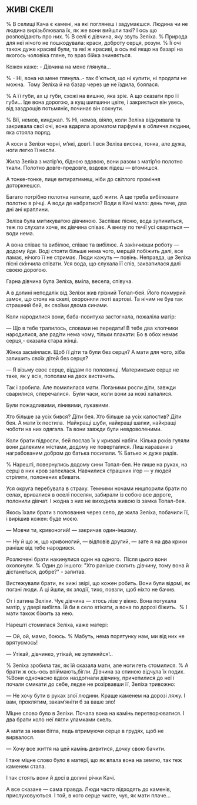 ## ЖИВІ СКЕЛІ

% В селищі Кача є камені, на які поглянеш і задумаєшся.
Людина чи не людина вирізьблювала їх, як же вони вийшли такі?
І ось що розповідають про них.
% В селі є дівчина, яку звуть Зеліха.
% Природа для неї нічого не пошкодувала: краси, доброту серця, розум.
% Її очі також дуже красиві були, та які ж красиві, а ось які якщо на базарі на якогось чоловіка гляне, то враз бійка зчиняється.

Кожен каже: - Дівчина на мене глянула...

% - Ні, вона на мене глянула..- так б’ються, що ні купити, ні продати не можна.
 Тому Зеліха й на базар через це не їздила, боялася.

% А її губи, ах ці губи, схожі на вишню, яка зріє.
А що сказати про її губи...
Іде вона дорогою, а кущ шипшини цвіте, і закриється він увесь, від заздрощів потьмяніє, починає він сохнути.

% Вії, немов, кинджал.
% Ні, немов, віяло, коли Зеліха відкривала та закривала свої очі, вона вдаряла ароматом парфумів в обличчя людини, яка стояла поряд.

А коси в Зеліхи чорні, м’які, довгі.
І вся Зеліха висока, тонка, але дужа, ноги легко її несли.

Жила Зеліха з матір’ю, бідною вдовою, вони разом з матір’ю полотно ткали.
Полотно довге-предовге, вздовж підеш — втомишся.

А тонке-тонке, лице витиратимеш, ніби до світлого проміння доторкнешся.

Багато потрібно полотна наткати, щоб жити.
А ще треба вибілювати полотно в річці.
А води де набратися?
Води в Качі мало: день тече, два дні ані краплини.

Зеліха була митикуватою дівчиною.
Заспіває пісню, вода зупиниться, теж по слухати хоче, як дівчина співає.
А внизу по течії усі сваряться — води нема.

А вона співає та вибілює, співає та вибілює.
А закінчивши роботу — додому йде.
Воді стояти більше нема чого, мерщій побіжить далі, все ламає, нічого її не стримає.
Люди кажуть — повінь.
Неправда, це Зеліха пісні скінчила співати.
Уся вода, що слухала її спів, заквапилася далі своєю дорогою.

Гарна дівчина була Зеліха, вміла, весела, співуча.

А в долині неподалік від Зеліхи жив грізний Топал-бей.
Його похмурий замок, що стояв на скелі, охороняли люті вартові.
Та нічим не був так страшний бей, як своїми двома синами.

Коли народилися вони, баба-повитуха застогнала, пожаліла матір:

— Що в тебе трапилось, словами не передати!
В тебе два хлопчики народилися, але радіти нема чому, тільки плакати:
Бо в обох немає серця,- сказала стара жінці.

Жінка засміялася.
Щоб її діти та були без серця?
А мати для чого, хіба залишить своїх дітей без серця?

— Я візьму своє серце, віддам по половинці.
Материнське серце не таке, як у всіх, пополам на двох вистачить.

Так і зробила.
Але помилилася мати.
Поганими росли діти, завжди сварилися, сперечалися.
 Були часи, коли вони за ножі хапалися.

Були пожадливими, лінивими, лукавими.

Хто більше за усіх бився?
Діти бея.
Хто більше за усіх капостив?
Діти бея.
А мати їх пестила.
 Найкращі шуби, найкращі шапки, найкращі чоботи на них одягала.
Та вони завжди були невдоволеними.

Коли брати підросли, бей послав їх у криваві набіги.
Кілька років гуляли вони далекими містами, додому не поверталися.
Лиш каравани з награбованим добром до батька посилали.
% Батько ж дуже радів.

% Нарешті, повернулись додому сини Топал-бея.
Не лише на руках, на серці в них кров запеклася.
Навчилися страшних ігор — у людей стріляти, полонених вбивати.

Уся округа перебувала в страху.
Темними ночами нишпорили брати по селах, вривалися в оселі поселян, забирали із собою все дороге, полонили дівчат.
І жодна з них не виходила живою із замка Топал-бея.

Якось їхали брати з полювання через село, де жила Зеліха, побачили її, і вирішив кожен: буде моєю.

— Мовчи ти, кривоногий! — закричав один-іншому.

— Ну й що ж, що кривоногий, — відповів другий, — зате я на два крики раніше від тебе народився.

Розлючені брати накинулися один на одного.
 Після цього вони охолонули.
% Один до іншого: "Хто раніше схопить дівчину, тому вона й дістанеться, добре?" - запитав.

Вистежували брати, як хижі звірі, що кожен робить.
Вони були відомі, як погані люди.
А ці йшли, як злодії, тихо, повзли, щоб ніхто не бачив.


От і хатина Зеліхи.
Чує дівчина — хтось лізе у вікно.
Вона погукала матір, у двері вибігла.
Їй би в село втікати, а вона по дорозі біжить.
 % І мати також біжить за нею.

Нарешті стомилася Зеліха, каже матері:

— Ой, ой, мамо, боюсь.
% Мабуть, нема порятунку нам, ми від них не врятуємось!

— Утікай, дівчинко, утікай, не зупиняйся!..

% Зеліха зробила так, як їй сказала мати, але ноги геть стомилися.
% А брати ж ось-ось впіймають,бігли.
Дівчина за спиною відчула їх подих.
%Вони одночасно вдвох наздогнали дівчину, причепилися до неї і почали смикати до себе, ледве не розірвавши її, Зеліха тривожно:

— Не хочу бути в руках злої людини.
Краще каменем на дорозі ляжу.
І вам, проклятим, закам’яніти б за ваше зло!

Міцне слово було в Зеліхи.
Почала вона на камінь перетворюватися.
І два брати коло неї лягли уламками скель.

А мати за ними бігла, ледь втримуючи серце в грудях, щоб не вирвалося.

— Хочу все життя на цей камінь дивитися, дочку свою бачити.

І таке міцне слово було в матері, що як впала вона на землю, так теж каменем стала.

І так стоять вони й досі в долині річки Качі.

А все сказане — сама правда.
Люди часто підходять до каменів, прислуховуються.
І той, в кого серце чисте, чує, як мати плаче...
